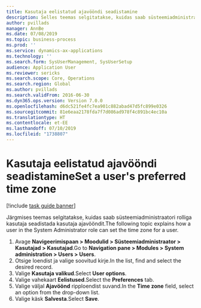 ```yaml
---
title: Kasutaja eelistatud ajavööndi seadistamine
description: Selles teemas selgitatakse, kuidas saab süsteemiadministraatori rolliga kasutaja seadistada kasutaja ajavööndit.
author: pvillads
manager: AnnBe
ms.date: 07/08/2019
ms.topic: business-process
ms.prod: ''
ms.service: dynamics-ax-applications
ms.technology: ''
ms.search.form: SysUserManagement, SysUserSetup
audience: Application User
ms.reviewer: sericks
ms.search.scope: Core, Operations
ms.search.region: Global
ms.author: pvillads
ms.search.validFrom: 2016-06-30
ms.dyn365.ops.version: Version 7.0.0
ms.openlocfilehash: d6dc521fe4fc7ea901c882abad47d5fc899e0326
ms.sourcegitcommit: 81e6eaa2178fda7f7d086ad978f4c891bc4ec10a
ms.translationtype: HT
ms.contentlocale: et-EE
ms.lasthandoff: 07/10/2019
ms.locfileid: "1738807"
---
```

# <a name="set-a-users-preferred-time-zone"></a><span data-ttu-id="ce207-103">Kasutaja eelistatud ajavööndi seadistamine</span><span class="sxs-lookup"><span data-stu-id="ce207-103">Set a user's preferred time zone</span></span>

[!include [task guide banner](../../includes/task-guide-banner.md)]

<span data-ttu-id="ce207-104">Järgmises teemas selgitatakse, kuidas saab süsteemiadministraatori rolliga kasutaja seadistada kasutaja ajavööndit.</span><span class="sxs-lookup"><span data-stu-id="ce207-104">The following topic explains how a user in the System Administrator role can set the time zone for a user.</span></span>

1. <span data-ttu-id="ce207-105">Avage **Navigeerimispaan > Moodulid > Süsteemiadministraator > Kasutajad > Kasutajad**.</span><span class="sxs-lookup"><span data-stu-id="ce207-105">Go to **Navigation pane > Modules > System administration > Users > Users**.</span></span>
2. <span data-ttu-id="ce207-106">Otsige loendist ja valige soovitud kirje.</span><span class="sxs-lookup"><span data-stu-id="ce207-106">In the list, find and select the desired record.</span></span>
3. <span data-ttu-id="ce207-107">Valige **Kasutaja valikud**.</span><span class="sxs-lookup"><span data-stu-id="ce207-107">Select **User options**.</span></span>
4. <span data-ttu-id="ce207-108">Valige vahekaart **Eelistused**.</span><span class="sxs-lookup"><span data-stu-id="ce207-108">Select the **Preferences** tab.</span></span>
5. <span data-ttu-id="ce207-109">Valige väljal **Ajavöönd** ripploendist suvand.</span><span class="sxs-lookup"><span data-stu-id="ce207-109">In the **Time zone** field, select an option from the drop-down list.</span></span>
6. <span data-ttu-id="ce207-110">Valige käsk **Salvesta**.</span><span class="sxs-lookup"><span data-stu-id="ce207-110">Select **Save**.</span></span>

